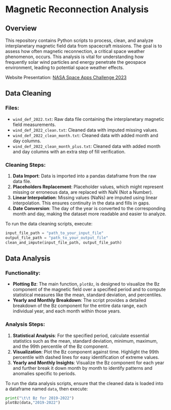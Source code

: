 # Magnetic Reconnection Analysis

## Overview

This repository contains Python scripts to process, clean, and analyze interplanetary magnetic field data from spacecraft missions. The goal is to assess how often magnetic reconnection, a critical space weather phenomenon, occurs. This analysis is vital for understanding how frequently solar wind particles and energy penetrate the geospace environment, leading to potential space weather effects.

Website Presentation: [NASA Space Apps Challenge 2023](https://chryskoum.github.io/NASA-Space-Apps-Challenge-2023)

## Data Cleaning

### Files:
- `wind_def_2022.txt`: Raw data file containing the interplanetary magnetic field measurements.
- `wind_def_2022_clean.txt`: Cleaned data with imputed missing values.
- `wind_def_2022_clean_month.txt`: Cleaned data with added month and day columns.
- `wind_def_2022_clean_month_plus.txt`: Cleaned data with added month and day columns with an extra step of fill verification.

### Cleaning Steps:

1. **Data Import**: Data is imported into a pandas dataframe from the raw data file.
2. **Placeholders Replacement**: Placeholder values, which might represent missing or erroneous data, are replaced with NaN (Not a Number).
3. **Linear Interpolation**: Missing values (NaNs) are imputed using linear interpolation. This ensures continuity in the data and fills in gaps.
4. **Date Conversion**: The day of the year is converted to the corresponding month and day, making the dataset more readable and easier to analyze.

To run the data cleaning scripts, execute:

```python
input_file_path = "path_to_your_input_file"
output_file_path = "path_to_your_output_file"
clean_and_impute(input_file_path, output_file_path)
```
## Data Analysis

### Functionality:
- **Plotting Bz**: The main function, `plotBz`, is designed to visualize the Bz component of the magnetic field over a specified period and to compute statistical measures like the mean, standard deviation, and percentiles.
- **Yearly and Monthly Breakdown**: The script provides a detailed breakdown of the Bz component for the entire data range, each individual year, and each month within those years.

### Analysis Steps:
1. **Statistical Analysis**: For the specified period, calculate essential statistics such as the mean, standard deviation, minimum, maximum, and the 99th percentile of the Bz component.
2. **Visualization**: Plot the Bz component against time. Highlight the 99th percentile with dashed lines for easy identification of extreme values.
3. **Yearly and Monthly Insights**: Visualize the Bz component for each year and further break it down month by month to identify patterns and anomalies specific to periods.

To run the data analysis scripts, ensure that the cleaned data is loaded into a dataframe named `data`, then execute:

```python
print("\t\t Bz for 2019-2022")
plotBz(data,"2019-2022")
